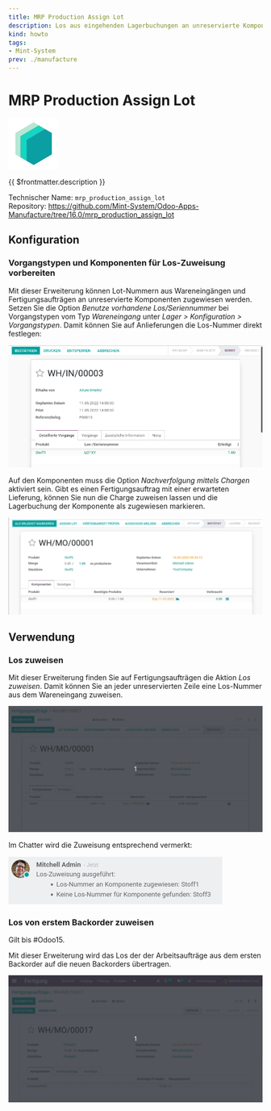 ```yaml
---
title: MRP Production Assign Lot
description: Los aus eingehenden Lagerbuchungen an unreservierte Komponenten zuweisen.
kind: howto
tags:
- Mint-System
prev: ./manufacture
---
```

# MRP Production Assign Lot
![icon_oms_box](attachments/icons_odoo_mint_system.png)

{{ $frontmatter.description }}

Technischer Name: `mrp_production_assign_lot`\
Repository: <https://github.com/Mint-System/Odoo-Apps-Manufacture/tree/16.0/mrp_production_assign_lot>

## Konfiguration

### Vorgangstypen und Komponenten für Los-Zuweisung vorbereiten

Mit dieser Erweiterung können Lot-Nummern aus Wareneingängen und Fertigungsaufträgen an unreservierte Komponenten zugewiesen werden. Setzen Sie die Option *Benutze vorhandene Los/Seriennummer* bei Vorgangstypen  vom Typ *Wareneingang* unter *Lager > Konfiguration > Vorgangstypen*. Damit können Sie auf Anlieferungen die Los-Nummer direkt festlegen:

![](attachments/MRP%20Production%20Assign%20Lot%20Wareneingang.png)

Auf den Komponenten muss die Option *Nachverfolgung mittels Chargen* aktiviert sein. Gibt es einen Fertigungsauftrag mit einer erwarteten Lieferung, können Sie nun die Charge zuweisen lassen und die Lagerbuchung der Komponente als zugewiesen markieren.

![](attachments/MRP%20Production%20Assign%20Lot%20Fertigungsauftrag.png)

## Verwendung

### Los zuweisen

Mit dieser Erweiterung finden Sie auf Fertigungsaufträgen die Aktion *Los zuweisen*. Damit können Sie an jeder unreservierten Zeile eine Los-Nummer aus dem Wareneingang zuweisen.

![MRP Production Assign Lot](attachments/MRP%20Production%20Assign%20Lot.gif)

Im Chatter wird die Zuweisung entsprechend vermerkt:

![](attachments/MRP%20Production%20Assign%20Lot%20Chatter.png)

### Los von erstem Backorder zuweisen

Gilt bis #Odoo15.

Mit dieser Erweiterung wird das Los der der Arbeitsaufträge aus dem ersten Backorder auf die neuen Backorders übertragen.

![MRP Production Assign Lot Backorder](attachments/MRP%20Production%20Assign%20Lot%20Backorder.gif)
